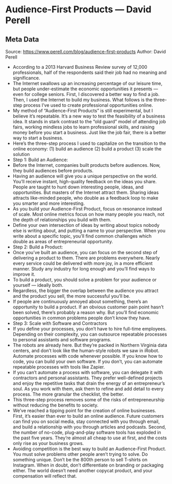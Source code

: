 # Audience-First Products — David Perell

## Meta Data

Source:  https://www.perell.com/blog/audience-first-products 
Author: David Perell

- According to a 2013 Harvard Business Review survey of 12,000 professionals, half of the respondents said their job had no meaning and significance.
- The Internet swallows up an increasing percentage of our leisure time, but people under-estimate the economic opportunities it presents — even for college seniors. First, I discovered a better way to find a job. Then, I used the Internet to build my business. What follows is the three-step process I’ve used to create professional opportunities online.
- My method of “Audience-First Products” is still experimental, but I believe it’s repeatable. It’s a new way to test the feasibility of a business idea. It stands in stark contrast to the “old guard” model of attending job fairs, working mindless jobs to learn professional skills, and raising money before you start a business. Just like the job fair, there is a better way to start a business.
- Here’s the three-step process I used to capitalize on the transition to the online economy:
  (1) build an audience
  (2) build a product
  (3) scale the solution
- Step 1: Build an Audience:
- Before the Internet, companies built products before audiences. Now, they build audiences before products.
- Having an audience will give you a unique perspective on the world. You’ll receive instant, high-quality feedback on the ideas you share. People are taught to hunt down interesting people, ideas, and opportunities. But masters of the Internet attract them. Sharing ideas attracts like-minded people, who double as a feedback loop to make you smarter and more interesting.
- As you build your Audience-First Product, focus on resonance instead of scale. Most online metrics focus on how many people you reach, not the depth of relationships you build with them.
- Define your own intersection of ideas by writing about topics nobody else is writing about, and putting a name to your perspective. When you write about a specific topic, you’ll find common challenges which double as areas of entrepreneurial opportunity.
- Step 2: Build a Product:
- Once you’ve built an audience, you can focus on the second step of delivering a product to them. There are problems everywhere. Nearly every service could be delivered with more joy, in a more efficient manner. Study any industry for long enough and you’ll find ways to improve it.
- To build a product, you should solve a problem for your audience or yourself — ideally both.
- Regardless, the bigger the overlap between the audience you attract and the product you sell, the more successful you’ll be.
- If people are continuously annoyed about something, there’s an opportunity to build a product. If an obvious customer pain point hasn’t been solved, there’s probably a reason why. But you’ll find economic opportunities in common problems people don’t know they have.
- Step 3: Scale with Software and Contractors
- If you define your processes, you don’t have to hire full-time employees. Depending on their complexity, you can outsource repeatable processes to personal assistants and software programs.
- The robots are already here. But they’re packed in Northern Virginia data centers, and don’t look like the human-style robots we saw in iRobot. Automate processes with code whenever possible. If you know how to code, you can build your own software. If you don’t, you can automate repeatable processes with tools like Zapier.
- If you can’t automate a process with software, you can delegate it with contractors and personal assistants. They prefer well-defined projects and enjoy the repetitive tasks that drain the energy of an entrepreneur’s soul. As you work with them, ask them to refine and add detail to every process. The more granular the checklist, the better.
- This three-step process removes some of the risks of entrepreneurship without reducing the benefits to society.
- We’ve reached a tipping point for the creation of online businesses. First, it’s easier than ever to build an online audience. Future customers can find you on social media, stay connected with you through email, and build a relationship with you through articles and podcasts. Second, the number of no-code, plug-and-play software tools has exploded in the past five years. They’re almost all cheap to use at first, and the costs only rise as your business grows.
- Avoiding competition is the best way to build an Audience-First Product. You must solve problems other people aren’t trying to solve. Do something unique. Don’t be the 800th person to sell T-shirts on Instagram. When in doubt, don’t differentiate on branding or packaging either. The world doesn’t need another copycat product, and your compensation will reflect that.
